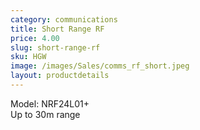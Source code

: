 ```yaml
---
category: communications
title: Short Range RF
price: 4.00
slug: short-range-rf
sku: HGW
image: /images/Sales/comms_rf_short.jpeg
layout: productdetails
---
```


Model: NRF24L01+
<br>Up to 30m range
